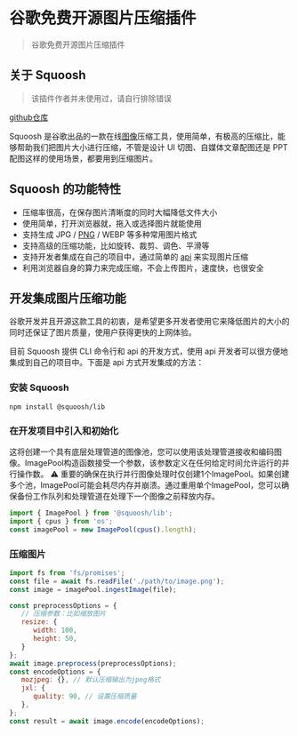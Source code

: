 # 谷歌免费开源图片压缩插件

> 谷歌免费开源图片压缩插件

## 关于 Squoosh

> 该插件作者并未使用过，请自行排除错误

[github仓库](https://github.com/GoogleChromeLabs/squoosh)

Squoosh 是谷歌出品的一款在线[图像](https://www.thosefree.com/tag/photo-tool)压缩工具，使用简单，有极高的压缩比，能够帮助我们把图片大小进行压缩，不管是设计 UI 切图、自媒体文章配图还是 PPT 配图这样的使用场景，都要用到压缩图片。 

## Squoosh 的功能特性

- 压缩率很高，在保存图片清晰度的同时大幅降低文件大小
- 使用简单，打开浏览器就，拖入或选择图片就能使用
- 支持生成 JPG / [PNG](https://www.thosefree.com/tag/png) / WEBP 等多种常用图片格式
- 支持高级的压缩功能，比如旋转、裁剪、调色、平滑等
- 支持开发者集成在自己的项目中，通过简单的 [api](https://www.thosefree.com/tag/api) 来实现图片压缩
- 利用浏览器自身的算力来完成压缩，不会上传图片，速度快，也很安全

## 开发集成图片压缩功能

谷歌开发并且开源这款工具的初衷，是希望更多开发者使用它来降低图片的大小的同时还保证了图片质量，使用户获得更快的上网体验。

目前 Squoosh 提供 CLI 命令行和 api 的开发方式，使用 api 开发者可以很方便地集成到自己的项目中。下面是 api 方式开发集成的方法：

### 安装 Squoosh

```shell
npm install @squoosh/lib
```

### 在开发项目中引入和初始化

这将创建一个具有底层处理管道的图像池，您可以使用该处理管道接收和编码图像。ImagePool构造函数接受一个参数，该参数定义在任何给定时间允许运行的并行操作数。
⚠️ 重要的确保在执行并行图像处理时仅创建1个ImagePool。如果创建多个池，ImagePool可能会耗尽内存并崩溃。通过重用单个ImagePool，您可以确保备份工作队列和处理管道在处理下一个图像之前释放内存。

```javascript
import { ImagePool } from '@squoosh/lib';
import { cpus } from 'os';
const imagePool = new ImagePool(cpus().length);
```

### 压缩图片

```javascript
import fs from 'fs/promises';
const file = await fs.readFile('./path/to/image.png');
const image = imagePool.ingestImage(file);

const preprocessOptions = {
   // 压缩参数：比如缩放图片
   resize: {
      width: 100,
      height: 50,
   }
};
await image.preprocess(preprocessOptions);
const encodeOptions = {
   mozjpeg: {}, // 默认压缩输出为jpeg格式
   jxl: {
      quality: 90, // 设置压缩质量
   },
};
const result = await image.encode(encodeOptions);
```

